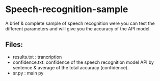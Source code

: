 # Speech-recognition-sample

A brief & complete sample of speech recognition were you can test the different parameters and will give you the accuracy of the API model.

## Files:

- results.txt : trancription
- confidence.txt: confidence of the speech recognition model API by sentence & average of the total accuracy (confidence).
- sr.py : main py
